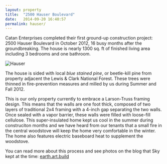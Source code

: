 ```yaml
---
layout: property
title:  "2500 Hauser Boulevard"
date:   2014-09-20 16:40:57
permalink: hauser/
---
```


Catan Enterprises completed their first ground-up construction project: 2500 Hauser Boulevard in October 2012, 16 busy months after the groundbreaking. The house is nearly 1300 sq. ft of finished living area including 3 bedrooms and one bathroom.

![Hauser]({{site.images}}/hauser_ext_se.jpg)

The house is sided with local _blue stained pine_, or beetle-kill pine from property adjacent the Lewis & Clark National Forest. These trees were thinned in fire-prevention measures and milled by us during Summer and Fall 2012.

This is our only property currently to embrace a Larson-Truss framing design. This means that the walls are one foot thick, composed of two layers of traditional 2x4 framing with a 4-inch gap separating the two walls.  Once sealed with a vapor barrier, these walls were filled with loose-fill cellulose. This super-insulated home kept us cool in the summer during construciton months and we have heard from our tenants that a small fire in the central woodstove will keep the home very comfortable in the winter. The home also features electric baseboard heat to supplement the woodstove. 

You can read more about this process and see photos on the blog that Sky kept at the time: [earth.art.build](//earthartbuild.wordpress.com)
